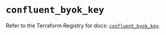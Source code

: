 # `confluent_byok_key`

Refer to the Terraform Registry for docs: [`confluent_byok_key`](https://registry.terraform.io/providers/confluentinc/confluent/2.11.0/docs/resources/byok_key).
